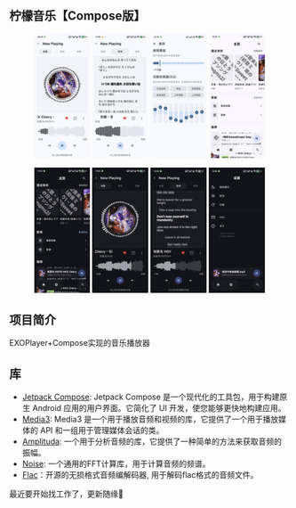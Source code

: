 ## 柠檬音乐【Compose版】

<p align="center">

<img src="/img/Screenshot_20250728_201015.png" width="20%"/>
<img src="/img/Screenshot_20250730_174948.png" width="20%"/>
<img src="/img/Screenshot_20250621_231303.png" width="20%"/>
<img src="/img/Screenshot_20250731_143921.png" width="20%"/>
</p>

<p align="center">
<img src="/img/Screenshot_20250731_144222.png" width="20%"/>
<img src="/img/Screenshot_20250731_144309.png" width="20%"/>
<img src="/img/Screenshot_20250731_144457.png" width="20%"/>
<img src="/img/Screenshot_20250731_144531.png" width="20%"/>
</p>

## 项目简介

EXOPlayer+Compose实现的音乐播放器

## 库

- [Jetpack Compose](https://developer.android.com/compose): Jetpack Compose 是一个现代化的工具包，用于构建原生
  Android 应用的用户界面。它简化了 UI 开发，使您能够更快地构建应用。
- [Media3](https://github.com/androidx/media): Media3 是一个用于播放音频和视频的库，它提供了一个用于播放媒体的
  API
  和一组用于管理媒体会话的类。
- [Amplituda](https://github.com/lincollincol/Amplituda): 一个用于分析音频的库，它提供了一种简单的方法来获取音频的振幅。
- [Noise](https://github.com/paramsen/noise): 一个通用的FFT计算库，用于计算音频的频谱。
- [Flac](https://xiph.org/flac/changelog.html)：开源的无损格式音频编解码器, 用于解码flac格式的音频文件。

最近要开始找工作了，更新随缘🌈